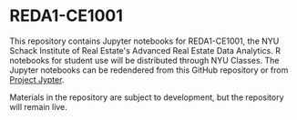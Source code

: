 # REDA1-CE1001
This repository contains Jupyter notebooks for REDA1-CE1001, the NYU Schack Institute of Real Estate's Advanced Real Estate Data Analytics.  R notebooks for student use will be distributed through NYU Classes.  The Jupyter notebooks can be redendered from this GitHub repository or from [Project Jypter](https://nbviewer.jupyter.org/).  

Materials in the repository are subject to development, but the repository will remain live.
